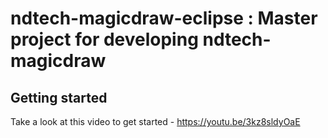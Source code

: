 # ndtech-magicdraw-eclipse : Master project for developing ndtech-magicdraw


## Getting started
Take a look at this video to get started - https://youtu.be/3kz8sldyOaE


